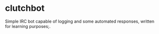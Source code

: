 # clutchbot
Simple IRC bot capable of logging and some automated responses, written for learning purposes;.
